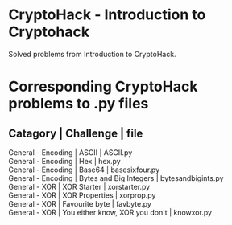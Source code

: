 # CryptoHack - Introduction to Cryptohack
Solved problems from Introduction to CryptoHack.

# Corresponding CryptoHack problems to .py files
## Catagory | Challenge | file <br>
General - Encoding | ASCII | ASCII.py <br>
General - Encoding | Hex | hex.py <br>
General - Encoding | Base64 | basesixfour.py <br>
General - Encoding | Bytes and Big Integers | bytesandbigints.py <br>
General - XOR | XOR Starter | xorstarter.py <br>
General - XOR | XOR Properties | xorprop.py <br>
General - XOR | Favourite byte | favbyte.py <br>
General - XOR | You either know, XOR you don't | knowxor.py <br>
